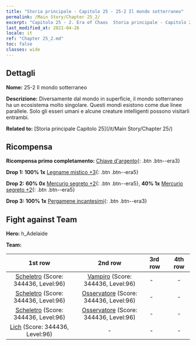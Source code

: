 ```yaml
---
title: "Storia principale - Capitolo 25 - 25-2 Il mondo sotterraneo"
permalink: /Main Story/Chapter 25_2/
excerpt: "Capitolo 25 - 2. Era of Chaos  Storia principale - Capitolo 25_2. 25-2 Il mondo sotterraneo"
last_modified_at: 2021-04-26
locale: it
ref: "Chapter 25_2.md"
toc: false
classes: wide
---
```


## Dettagli

 **Nome:** 25-2 Il mondo sotterraneo

 **Descrizione:** Diversamente dal mondo in superficie, il mondo sotterraneo ha un ecosistema molto singolare. Questi mondi esistono come due linee parallele. Solo gli esseri umani e alcune creature intelligenti possono visitarli entrambi.

 **Related to:** [Storia principale Capitolo 25](/it/Main Story/Chapter 25/)

## Ricompensa

 **Ricompensa primo completamento:** [Chiave d'argento](/ItemsIT/con_693/){: .btn .btn--era3}

 **Drop 1:** **100% 1x** [Legname mistico +3](/ItemsIT/mat_83/){: .btn .btn--era5}

 **Drop 2:** **60% 0x** [Mercurio segreto +2](/ItemsIT/mat_77/){: .btn .btn--era5}, **40% 1x** [Mercurio segreto +2](/ItemsIT/mat_77/){: .btn .btn--era5}

 **Drop 3:** **100% 1x** [Pergamene incantesimi](/ItemsIT/con_694/){: .btn .btn--era3}


## Fight against Team
 **Hero:** h_Adelaide

 **Team:**


  | 1st row | 2nd row | 3rd row | 4th row |
  |:----:|:----:|:----|:----:|
  | [Scheletro](/it/units/Skeleton/) (Score: 344436, Level:96)  | [Vampiro](/it/units/Vampire/) (Score: 344436, Level:96)  | - | - |
  | [Scheletro](/it/units/Skeleton/) (Score: 344436, Level:96)  | [Osservatore](/it/units/Beholder/) (Score: 344436, Level:96)  | - | - |
  | [Scheletro](/it/units/Skeleton/) (Score: 344436, Level:96)  | [Osservatore](/it/units/Beholder/) (Score: 344436, Level:96)  | - | - |
  | [Lich](/it/units/Lich/) (Score: 344436, Level:96)  | - | - | - |


